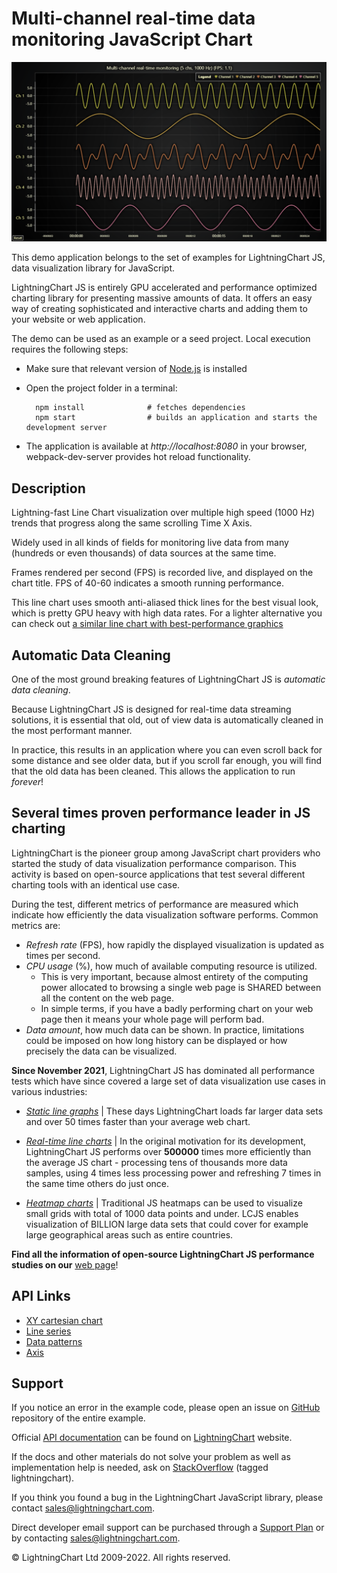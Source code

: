 # Multi-channel real-time data monitoring JavaScript Chart

![Multi-channel real-time data monitoring JavaScript Chart](multiChannelLineProgressiveOwnAxes-darkGold.png)

This demo application belongs to the set of examples for LightningChart JS, data visualization library for JavaScript.

LightningChart JS is entirely GPU accelerated and performance optimized charting library for presenting massive amounts of data. It offers an easy way of creating sophisticated and interactive charts and adding them to your website or web application.

The demo can be used as an example or a seed project. Local execution requires the following steps:

-   Make sure that relevant version of [Node.js](https://nodejs.org/en/download/) is installed
-   Open the project folder in a terminal:

          npm install              # fetches dependencies
          npm start                # builds an application and starts the development server

-   The application is available at _http://localhost:8080_ in your browser, webpack-dev-server provides hot reload functionality.


## Description

Lightning-fast Line Chart visualization over multiple high speed (1000 Hz) trends that progress along the same scrolling Time X Axis.

Widely used in all kinds of fields for monitoring live data from many (hundreds or even thousands) of data sources at the same time.

Frames rendered per second (FPS) is recorded live, and displayed on the chart title. FPS of 40-60 indicates a smooth running performance.

This line chart uses smooth anti-aliased thick lines for the best visual look, which is pretty GPU heavy with high data rates.
For a lighter alternative you can check out [a similar line chart with best-performance graphics](https://lightningchart.com/lightningchart-js-interactive-examples/examples/lcjs-example-0010-multiChannelLineProgressive.html)

## Automatic Data Cleaning

One of the most ground breaking features of LightningChart JS is _automatic data cleaning_.

Because LightningChart JS is designed for real-time data streaming solutions, it is essential that old, out of view data is automatically cleaned in the most performant manner.

In practice, this results in an application where you can even scroll back for some distance and see older data, but if you scroll far enough, you will find that the old data has been cleaned. This allows the application to run _forever_!

## Several times proven performance leader in JS charting

LightningChart is the pioneer group among JavaScript chart providers who started the study of data visualization performance comparison.
This activity is based on open-source applications that test several different charting tools with an identical use case.

During the test, different metrics of performance are measured which indicate how efficiently the data visualization software performs. Common metrics are:

-   _Refresh rate_ (FPS), how rapidly the displayed visualization is updated as times per second.
-   _CPU usage_ (%), how much of available computing resource is utilized.
    -   This is very important, because almost entirety of the computing power allocated to browsing a single web page is SHARED between all the content on the web page.
    -   In simple terms, if you have a badly performing chart on your web page then it means your whole page will perform bad.
-   _Data amount_, how much data can be shown. In practice, limitations could be imposed on how long history can be displayed or how precisely the data can be visualized.

**Since November 2021**, LightningChart JS has dominated all performance tests which have since covered a large set of data visualization use cases in various industries:

-   [_Static line graphs_](https://lightningchart.com/lightningchart-js-interactive-examples/examples/lcjs-example-0017-largeLineChartXY.html) | These days LightningChart loads far larger data sets and over 50 times faster than your average web chart.

-   [_Real-time line charts_](https://lightningchart.com/lightningchart-js-interactive-examples/examples/lcjs-example-0010-multiChannelLineProgressive.html) | In the original motivation for its development, LightningChart JS performs over **500000** times more efficiently than the average JS chart - processing tens of thousands more data samples, using 4 times less processing power and refreshing 7 times in the same time others do just once.

-   [_Heatmap charts_](https:/lightningchart.com/lightningchart-js-interactive-examples/examples/lcjs-example-0803-scrollingHeatmap.html) | Traditional JS heatmaps can be used to visualize small grids with total of 1000 data points and under. LCJS enables visualization of BILLION large data sets that could cover for example large geographical areas such as entire countries.

**Find all the information of open-source LightningChart JS performance studies on our** [web page](https://lightningchart.com/high-performance-javascript-charts/)!


## API Links

* [XY cartesian chart]
* [Line series]
* [Data patterns]
* [Axis]


## Support

If you notice an error in the example code, please open an issue on [GitHub][0] repository of the entire example.

Official [API documentation][1] can be found on [LightningChart][2] website.

If the docs and other materials do not solve your problem as well as implementation help is needed, ask on [StackOverflow][3] (tagged lightningchart).

If you think you found a bug in the LightningChart JavaScript library, please contact sales@lightningchart.com.

Direct developer email support can be purchased through a [Support Plan][4] or by contacting sales@lightningchart.com.

[0]: https://github.com/Arction/
[1]: https://lightningchart.com/lightningchart-js-api-documentation/
[2]: https://lightningchart.com
[3]: https://stackoverflow.com/questions/tagged/lightningchart
[4]: https://lightningchart.com/support-services/

© LightningChart Ltd 2009-2022. All rights reserved.


[XY cartesian chart]: https://lightningchart.com/js-charts/api-documentation/v7.0.1/classes/ChartXY.html
[Line series]: https://lightningchart.com/js-charts/api-documentation/v7.0.1/classes/LineSeries.html
[Data patterns]: https://lightningchart.com/js-charts/api-documentation/v7.0.1/interfaces/DataPattern.html
[Axis]: https://lightningchart.com/js-charts/api-documentation/v7.0.1/classes/Axis.html

